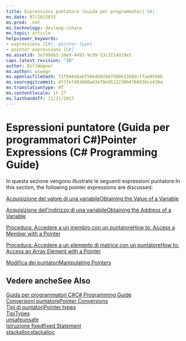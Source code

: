```yaml
---
title: Espressioni puntatore (Guida per programmatori C#)
ms.date: 07/20/2015
ms.prod: .net
ms.technology: devlang-csharp
ms.topic: article
helpviewer_keywords:
- expressions [C#], pointer types
- pointer expressions [C#]
ms.assetid: 3e7d9db3-20e9-4493-9c99-53c3214d19e5
caps.latest.revision: "10"
author: BillWagner
ms.author: wiwagn
ms.openlocfilehash: 71f948e8a6f59edb02b67d8063208dcffae0546b
ms.sourcegitcommit: 4f3fef493080a43e70e951223894768d36ce430a
ms.translationtype: HT
ms.contentlocale: it-IT
ms.lasthandoff: 11/21/2017
---
```

# <a name="pointer-expressions-c-programming-guide"></a><span data-ttu-id="d60e2-102">Espressioni puntatore (Guida per programmatori C#)</span><span class="sxs-lookup"><span data-stu-id="d60e2-102">Pointer Expressions (C# Programming Guide)</span></span>
<span data-ttu-id="d60e2-103">In questa sezione vengono illustrate le seguenti espressioni puntatore:</span><span class="sxs-lookup"><span data-stu-id="d60e2-103">In this section, the following pointer expressions are discussed:</span></span>  
  
 [<span data-ttu-id="d60e2-104">Acquisizione del valore di una variabile</span><span class="sxs-lookup"><span data-stu-id="d60e2-104">Obtaining the Value of a Variable</span></span>](../../../csharp/programming-guide/unsafe-code-pointers/how-to-obtain-the-value-of-a-pointer-variable.md)  
  
 [<span data-ttu-id="d60e2-105">Acquisizione dell'indirizzo di una variabile</span><span class="sxs-lookup"><span data-stu-id="d60e2-105">Obtaining the Address of a Variable</span></span>](../../../csharp/programming-guide/unsafe-code-pointers/how-to-obtain-the-address-of-a-variable.md)  
  
 [<span data-ttu-id="d60e2-106">Procedura: Accedere a un membro con un puntatore</span><span class="sxs-lookup"><span data-stu-id="d60e2-106">How to: Access a Member with a Pointer</span></span>](../../../csharp/programming-guide/unsafe-code-pointers/how-to-access-a-member-with-a-pointer.md)  
  
 [<span data-ttu-id="d60e2-107">Procedura: Accedere a un elemento di matrice con un puntatore</span><span class="sxs-lookup"><span data-stu-id="d60e2-107">How to: Access an Array Element with a Pointer</span></span>](../../../csharp/programming-guide/unsafe-code-pointers/how-to-access-an-array-element-with-a-pointer.md)  
  
 [<span data-ttu-id="d60e2-108">Modifica dei puntatori</span><span class="sxs-lookup"><span data-stu-id="d60e2-108">Manipulating Pointers</span></span>](../../../csharp/programming-guide/unsafe-code-pointers/manipulating-pointers.md)  
  
## <a name="see-also"></a><span data-ttu-id="d60e2-109">Vedere anche</span><span class="sxs-lookup"><span data-stu-id="d60e2-109">See Also</span></span>  
 [<span data-ttu-id="d60e2-110">Guida per programmatori C#</span><span class="sxs-lookup"><span data-stu-id="d60e2-110">C# Programming Guide</span></span>](../../../csharp/programming-guide/index.md)  
 [<span data-ttu-id="d60e2-111">Conversioni puntatore</span><span class="sxs-lookup"><span data-stu-id="d60e2-111">Pointer Conversions</span></span>](../../../csharp/programming-guide/unsafe-code-pointers/pointer-conversions.md)  
 [<span data-ttu-id="d60e2-112">Tipi di puntatori</span><span class="sxs-lookup"><span data-stu-id="d60e2-112">Pointer types</span></span>](../../../csharp/programming-guide/unsafe-code-pointers/pointer-types.md)  
 [<span data-ttu-id="d60e2-113">Tipi</span><span class="sxs-lookup"><span data-stu-id="d60e2-113">Types</span></span>](../../../csharp/language-reference/keywords/types.md)  
 [<span data-ttu-id="d60e2-114">unsafe</span><span class="sxs-lookup"><span data-stu-id="d60e2-114">unsafe</span></span>](../../../csharp/language-reference/keywords/unsafe.md)  
 [<span data-ttu-id="d60e2-115">Istruzione fixed</span><span class="sxs-lookup"><span data-stu-id="d60e2-115">fixed Statement</span></span>](../../../csharp/language-reference/keywords/fixed-statement.md)  
 [<span data-ttu-id="d60e2-116">stackalloc</span><span class="sxs-lookup"><span data-stu-id="d60e2-116">stackalloc</span></span>](../../../csharp/language-reference/keywords/stackalloc.md)
